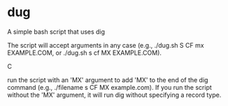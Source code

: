 # dug
 A simple bash script that uses dig




The script will accept arguments in any case (e.g., ./dug.sh S CF mx EXAMPLE.COM, or ./dug.sh s cf MX EXAMPLE.COM).

C

 run the script with an 'MX' argument to add 'MX' to the end of the dig command (e.g., ./filename s CF MX example.com). If you run the script without the 'MX' argument, it will run dig without specifying a record type.
